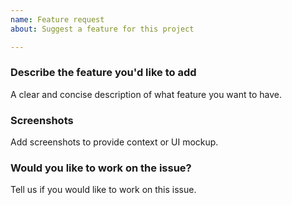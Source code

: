 ```yaml
---
name: Feature request
about: Suggest a feature for this project

---
```


### Describe the feature you'd like to add
A clear and concise description of what feature you want to have.

### Screenshots
Add screenshots to provide context or UI mockup.

### Would you like to work on the issue?
Tell us if you would like to work on this issue.
